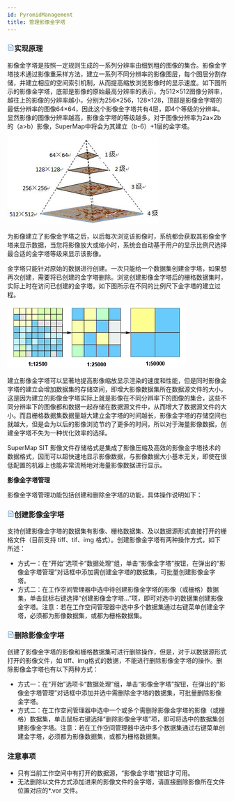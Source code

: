 ```yaml
---
id: PyromidManagement
title: 管理影像金字塔
---
```

### ![](../../img/read.gif)实现原理

影像金字塔是按照一定规则生成的一系列分辨率由细到粗的图像的集合。影像金字塔技术通过影像重采样方法，建立一系列不同分辨率的影像图层，每个图层分割存储，并建立相应的空间索引机制，从而提高缩放浏览影像时的显示速度。如下图所示的影像金字塔，底部是影像的原始最高分辨率的表示，为512×512图像分辨率，越往上的影像的分辨率越小，分别为256×256，128×128，顶部是影像金字塔的最低分辨率的图像64×64，因此这个影像金字塔共有4层，即4个等级的分辨率。显然影像的图像分辨率越高，影像金字塔的等级越多。对于图像分辨率为2a×2b的（a>b）影像，SuperMap中将会为其建立（b-6）+1层的金字塔。

![](img/HasPyramid.png)  

  
为影像建立了影像金字塔之后，以后每次浏览该影像时，系统都会获取其影像金字塔来显示数据，当您将影像放大或缩小时，系统会自动基于用户的显示比例尺选择最合适的金字塔等级来显示该影像。

金字塔只能针对原始的数据进行创建。一次只能给一个数据集创建金字塔，如果想再次创建，需要将已创建的金字塔删除。浏览创建影像金字塔后的栅格数据集时，实际上时在访问已创建的金字塔。如下图所示在不同的比例尺下金字塔的建立过程。  

![](img/Pyramid.png)  

建立影像金字塔可以显著地提高影像缩放显示渲染的速度和性能，但是同时影像金字塔的建立会增加数据集的存储空间，即增大影像数据集所在数据源文件的大小，这是因为建立的影像金字塔实际上就是影像在不同分辨率下的图像的集合，这些不同分辨率下的图像都和数据一起存储在数据源文件中，从而增大了数据源文件的大小。而且栅格数据集数据量越大建立金字塔的时间越长，影像金字塔的存储空间也就越大，但是会为以后的影像浏览节约了更多的时间，所以对于海量影像数据，创建金字塔不失为一种优化效率的选择。

SuperMap SIT 影像文件存储格式是集成了影像压缩及高效的影像金字塔技术的数据格式，因而可以超快速地显示影像数据，与影像数据大小基本无关，即使在很低配置的机器上也能非常流畅地对海量影像数据进行显示。

**影像金字塔管理**

影像金字塔管理功能包括创建和删除金字塔的功能，具体操作说明如下：

### ![](../../img/read.gif)创建影像金字塔

支持创建影像金字塔的数据集有影像、栅格数据集、及以数据源形式直接打开的栅格文件（目前支持 tiff、tif、img
格式）。创建影像金字塔有两种操作方式，如下所述：

  * 方式一：在“开始”选项卡“数据处理”组，单击“影像金字塔”按钮，在弹出的“影像金字塔管理”对话框中添加需创建金字塔的数据集，可批量创建影像金字塔。
  * 方式二：在工作空间管理器中选中待创建影像金字塔的影像（或栅格）数据集，单击鼠标右键选择“创建影像金字塔...”项，即可对选中的数据集创建影像金字塔。注意：若在工作空间管理器中选中多个数据集通过右键菜单创建金字塔，必须都为影像数据集，或都为栅格数据集。

### ![](../../img/read.gif)删除影像金字塔

创建了影像金字塔的影像和栅格数据集可进行删除操作，但是，对于以数据源形式打开的影像文件，如
tiff、img格式的数据，不能进行删除影像金字塔的操作。删除影像金字塔也有以下两种方式：

  * 方式一：在“开始”选项卡“数据处理”组，单击“影像金字塔”按钮，在弹出的“影像金字塔管理”对话框中添加并选中需删除金字塔的数据集，可批量删除影像金字塔。
  * 方式二：在工作空间管理器中选中一个或多个需删除影像金字塔的影像（或栅格）数据集，单击鼠标右键选择“删除影像金字塔”项，即可将选中的数据集创建影像金字塔。注意：若在工作空间管理器中选中多个数据集通过右键菜单创建金字塔，必须都为影像数据集，或都为栅格数据集。

### 注意事项

  * 只有当前工作空间中有打开的数据源，“影像金字塔”按钮才可用。
  * 无法删除以文件方式添加进来的影像文件的金字塔，请直接删除影像所在文件位置对应的*.vor 文件。

